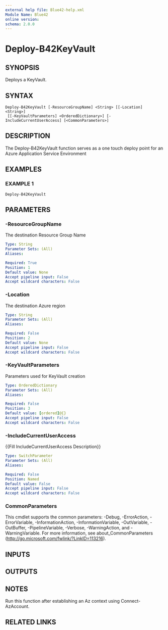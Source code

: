 ```yaml
---
external help file: Blue42-help.xml
Module Name: Blue42
online version:
schema: 2.0.0
---
```


# Deploy-B42KeyVault

## SYNOPSIS
Deploys a KeyVault.

## SYNTAX

```
Deploy-B42KeyVault [-ResourceGroupName] <String> [[-Location] <String>]
 [[-KeyVaultParameters] <OrderedDictionary>] [-IncludeCurrentUserAccess] [<CommonParameters>]
```

## DESCRIPTION
The Deploy-B42KeyVault function serves as a one touch deploy point for an Azure Application Service Environment

## EXAMPLES

### EXAMPLE 1
```
Deploy-B42KeyVault
```

## PARAMETERS

### -ResourceGroupName
The destination Resource Group Name

```yaml
Type: String
Parameter Sets: (All)
Aliases:

Required: True
Position: 1
Default value: None
Accept pipeline input: False
Accept wildcard characters: False
```

### -Location
The destination Azure region

```yaml
Type: String
Parameter Sets: (All)
Aliases:

Required: False
Position: 2
Default value: None
Accept pipeline input: False
Accept wildcard characters: False
```

### -KeyVaultParameters
Parameters used for KeyVault creation

```yaml
Type: OrderedDictionary
Parameter Sets: (All)
Aliases:

Required: False
Position: 3
Default value: [ordered]@{}
Accept pipeline input: False
Accept wildcard characters: False
```

### -IncludeCurrentUserAccess
{{Fill IncludeCurrentUserAccess Description}}

```yaml
Type: SwitchParameter
Parameter Sets: (All)
Aliases:

Required: False
Position: Named
Default value: False
Accept pipeline input: False
Accept wildcard characters: False
```

### CommonParameters
This cmdlet supports the common parameters: -Debug, -ErrorAction, -ErrorVariable, -InformationAction, -InformationVariable, -OutVariable, -OutBuffer, -PipelineVariable, -Verbose, -WarningAction, and -WarningVariable.
For more information, see about_CommonParameters (http://go.microsoft.com/fwlink/?LinkID=113216).

## INPUTS

## OUTPUTS

## NOTES
Run this function after establishing an Az context using Connect-AzAccount.

## RELATED LINKS
